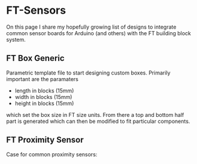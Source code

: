 # FT-Sensors

On this page I share my hopefully growing list of designs to integrate common sensor boards for Arduino (and others) with the FT building block system. 

## FT Box Generic

Parametric template file to start designing custom boxes. Primarily important are the paramaters

* length in blocks (15mm)
* width in blocks (15mm)
* height in blocks (15mm)

which set the box size in FT size units. From there a top and bottom half part is generated which can then be modified to fit particular components. 

## FT Proximity Sensor

Case for common proximity sensors:


